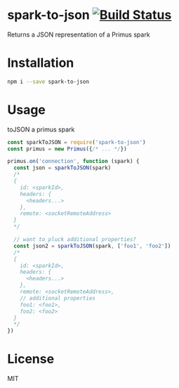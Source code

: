 # spark-to-json [![Build Status](https://travis-ci.org/tjmehta/spark-to-json.svg?branch=master)](https://travis-ci.org/tjmehta/spark-to-json)
Returns a JSON representation of a Primus spark

# Installation
```bash
npm i --save spark-to-json
```

# Usage
toJSON a primus spark
```js
const sparkToJSON = require('spark-to-json')
const primus = new Primus({/* ... */})

primus.on('connection', function (spark) {
  const json = sparkToJSON(spark)
  /*
  {
    id: <sparkId>,
    headers: {
      <headers...>
    },
    remote: <socketRemoteAddress>
  }
  */

  // want to pluck additional properties?
  const json2 = sparkToJSON(spark, ['foo1', 'foo2'])
  /*
  {
    id: <sparkId>,
    headers: {
      <headers...>
    },
    remote: <socketRemoteAddress>,
    // additional properties
    foo1: <foo1>,
    foo2: <foo2>
  }
  */
})
```

# License
MIT
